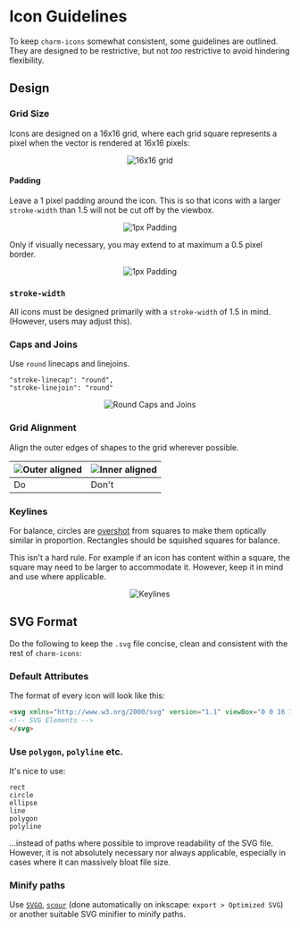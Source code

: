 # Icon Guidelines

To keep `charm-icons` somewhat consistent, some guidelines are outlined. They are designed to be restrictive, but not _too_ restrictive to avoid hindering flexibility.

## Design

### Grid Size

Icons are designed on a 16x16 grid, where each grid square represents a pixel when the vector is rendered at 16x16 pixels:

<div align="center">

![16x16 grid](img/grid-16.png)

</div>

#### Padding

Leave a 1 pixel padding around the icon. This is so that icons with a larger `stroke-width` than 1.5 will not be cut off by the viewbox.

<div align="center">

![1px Padding](img/pixel-padding.png)

</div>

Only if visually necessary, you may extend to at maximum a 0.5 pixel border.

<div align="center">

![1px Padding](img/pixel-padding-except.png)

</div>

### `stroke-width`

All icons must be designed primarily with a `stroke-width` of 1.5 in mind. (However, users may adjust this).

### Caps and Joins

Use `round` linecaps and linejoins.

```
"stroke-linecap": "round",
"stroke-linejoin": "round"
```

<div align="center">

![Round Caps and Joins](img/round-caps-and-joins.png)

</div>

### Grid Alignment

Align the outer edges of shapes to the grid wherever possible.

|![Outer aligned](img/half-inside.png)|![Inner aligned](img/half-outside.png)|
|---|---|
|Do |Don't|

### Keylines

For balance, circles are [overshot](https://en.wikipedia.org/wiki/Overshoot_(typography)) from squares to make them optically similar in proportion. Rectangles should be squished squares for balance.

This isn't a hard rule. For example if an icon has content within a square, the square may need to be larger to accommodate it. However, keep it in mind and use where applicable.

<div align="center">

![Keylines](img/reference-shapes.png)

</div>

## SVG Format

Do the following to keep the `.svg` file concise, clean and consistent with the rest of `charm-icons`:

### Default Attributes

The format of every icon will look like this:

```html
<svg xmlns="http://www.w3.org/2000/svg" version="1.1" viewBox="0 0 16 16" width="16" height="16" fill="none" stroke="currentColor" stroke-linecap="round" stroke-linejoin="round" stroke-width="1.5">
<!-- SVG Elements -->
</svg>
```

### Use `polygon`, `polyline` etc.

It's nice to use:

```
rect
circle
ellipse
line
polygon
polyline
```

...instead of paths where possible to improve readability of the SVG file. However, it is not absolutely necessary nor always applicable, especially in cases where it can massively bloat file size.

### Minify paths

Use [`SVGO`](https://github.com/svg/svgo), [`scour`](https://github.com/scour-project/scour) (done automatically on inkscape: `export > Optimized SVG`) or another suitable SVG minifier to minify paths.
